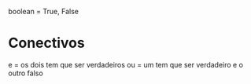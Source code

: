 boolean = True, False

# Conectivos

e = os dois tem que ser verdadeiros
ou = um tem que ser verdadeiro e o outro falso

